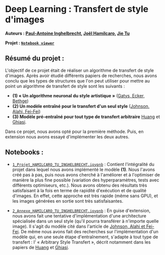# Deep Learning : Transfert de style d'images

**Auteurs : [Paul-Antoine Inghelbrecht](https://github.com/NotGluGlu), [Joël Hamilcaro](https://github.com/Joel-Hamilcaro/), [Jie Tu](https://github.com/jie-tu)**

**Projet : [`Notebook viewer`](https://nbviewer.org/github/JJPA-Project/Image-Style-Transfer/blob/main/1_Projet_HAMILCARO_TU_INGHELBRECHT.ipynb)**

## Résumé du projet :

L'objectif de ce projet était de réaliser un algorithme de transfert de style d'images. Après avoir étudié différents papiers de recherches, nous avons conclu que les types de structures que l'on peut utiliser pour mettre au point un algorithme de transfert de style sont les suivants :

- **(1) « Un algorithme neuronal du style artistique »** ([Gatys, Ecker, Bethge](https://arxiv.org/abs/1508.06576))
- **(2) Un modèle entraîné pour le transfert d'un seul style** ([Johnson, Alahi, Fei-Fei](https://arxiv.org/abs/1603.08155))
- **(3) Modèle pré-entraîné pour tout type de transfert arbitraire** [Huang](https://arxiv.org/abs/1703.06868) et [Ghiasi](https://arxiv.org/abs/1705.06830).

Dans ce projet, nous avons opté pour la première méthode. Puis, en extension nous avons essayé d'implémenter les deux autres.

## Notebooks :

- [`1_Projet_HAMILCARO_TU_INGHELBRECHT.ipypnb`](https://nbviewer.org/github/JJPA-Project/Image-Style-Transfer/blob/main/1_Projet_HAMILCARO_TU_INGHELBRECHT.ipynb) : Contient l'intégralité du projet dans lequel nous avons implémenté le modèle **(1)**. Nous l'avons créé pas à pas, puis nous avons cherché à l'améliorer et à l'optimiser de manière la plus fine possible (variation des hyperparamètres, tests avec différents optimiseurs, etc.). Nous avons obtenu des résultats très satisfaisant à la fois en terme de rapidité d'exécution et de qualité d'images. En effet, cette approche est très rapide (même sans GPU), et les images générées en sortie sont très satisfaisantes.

- [`2_Annexe_HAMILCARO_TU_INGHELBRECHT.ipypnb`](https://nbviewer.org/github/JJPA-Project/Image-Style-Transfer/blob/main/2_Annexe_HAMILCARO_TU_INGHELBRECHT.ipynb) : En guise d'extension, nous avons fait une tentative d'implémentation d'une architecture spécialisée dans un seul style (qu'il pourra transférer à n'importe quelle image). Il s'agit du modèle cité dans l'article de [Johnson, Alahi et Fei-Fei](https://arxiv.org/abs/1603.08155). De même nous avons fait des recherches sur l'implémentation d'un modèle qui, en une seule étape d'entraînement, s'adapte à tout type de transfert : l' « Arbitrary Style Transfert », décrit notamment dans les papiers de [Huang](https://arxiv.org/abs/1703.06868) et [Ghiasi](https://arxiv.org/abs/1705.06830).

